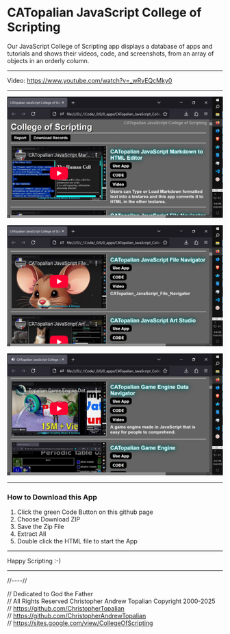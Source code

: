 # CATopalian JavaScript College of Scripting
Our JavaScript College of Scripting app displays a database of apps and tutorials and shows their videos, code, and screenshots, from an array of objects in an orderly column.  

---

Video: https://www.youtube.com/watch?v=_wRvEQcMky0

---

![001](src/media/textures/screenshots/CATopalian_JavaScript_College_of_Scripting_001.PNG)

![001](src/media/textures/screenshots/CATopalian_JavaScript_College_of_Scripting_002.PNG)

![001](src/media/textures/screenshots/CATopalian_JavaScript_College_of_Scripting_003.PNG)

---

### How to Download this App
1. Click the green Code Button on this github page
2. Choose Download ZIP
3. Save the Zip File
4. Extract All
5. Double click the HTML file to start the App

---

Happy Scripting :-)

---

//----//  

// Dedicated to God the Father  
// All Rights Reserved Christopher Andrew Topalian Copyright 2000-2025  
// https://github.com/ChristopherTopalian  
// https://github.com/ChristopherAndrewTopalian  
// https://sites.google.com/view/CollegeOfScripting

